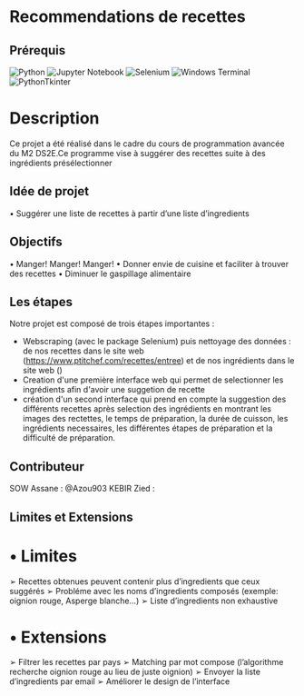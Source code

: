 # Recommendations de recettes

## Prérequis

![Python](https://img.shields.io/badge/python-3670A0?style=for-the-badge&logo=python&logoColor=ffdd54)
![Jupyter Notebook](https://img.shields.io/badge/jupyter-%23FA0F00.svg?style=for-the-badge&logo=jupyter&logoColor=white)
![Selenium](https://img.shields.io/badge/-selenium-%43B02A?style=for-the-badge&logo=selenium&logoColor=white)
![Windows Terminal](https://img.shields.io/badge/Windows%20Terminal-%234D4D4D.svg?style=for-the-badge&logo=windows-terminal&logoColor=white)
![PythonTkinter](https://img.shields.io/badge/pythonTkinter-3670A0?style=for-the-badge&logo=pythonTkinter&logoColor=Yellow)


# Description

Ce projet a été réalisé dans le cadre du cours de programmation avancée du M2 DS2E.Ce programme vise à suggérer des recettes suite à des ingrédients présélectionner

## Idée de projet

• Suggérer une liste de recettes à partir d’une liste d’ingredients

## Objectifs

• Manger! Manger! Manger! 
• Donner envie de cuisine et faciliter à trouver des recettes
• Diminuer le gaspillage alimentaire

## Les étapes

Notre projet est composé de trois étapes importantes :
- Webscraping (avec le package Selenium) puis nettoyage des données : de nos recettes dans le site web (https://www.ptitchef.com/recettes/entree) et de nos ingrédients dans le site web ()
- Creation d'une première interface web qui permet de selectionner les ingrédients afin d'avoir une suggetion de recette
- création d'un second interface qui prend en compte la suggestion des différents recettes après selection des ingrédients en montrant les images des rectettes, le temps de préparation, la durée de cuisson, les ingrédients necessaires, les différentes étapes de préparation et la difficulté de préparation.

## Contributeur
SOW Assane : @Azou903
KEBIR Zied : 

## Limites et Extensions
# • Limites

➢ Recettes obtenues peuvent contenir plus d’ingredients que ceux suggérés
➢ Probléme avec les noms d’ingredients composés (exemple: oignion rouge, Asperge blanche…)
➢ Liste d’ingredients non exhaustive 

# • Extensions 

➢ Filtrer les recettes par pays 
➢ Matching par mot compose (l’algorithme recherche oignion rouge au lieu de juste oignion)
➢ Envoyer la liste d’ingredients par email 
➢ Améliorer le design de l’interface

